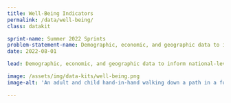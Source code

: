 ```yaml
---
title: Well-Being Indicators
permalink: /data/well-being/
class: datakit

sprint-name: Summer 2022 Sprints
problem-statement-name: Demographic, economic, and geographic data to inform national-level indicators of well-being
date: 2022-08-01

lead: Demographic, economic, and geographic data to inform national-level indicators of well-being

image: /assets/img/data-kits/well-being.png
image-alt: 'An adult and child hand-in-hand walking down a path in a forest that is backlit by the sun'
  
---
```

